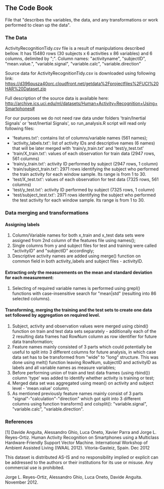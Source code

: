 ## The Code Book
File that "describes the variables, the data, and any transformations or work performed to clean up the data".



### The Data
ActivityRecognitionTidy.csv file is a result of manipulations described bellow.
It has 15480 rows (30 subjects x 6 activities x 86 variables) and 6 columns, delimited by ";".
Column names: "activityname", "subjectID", "mean.value.", "variable.signal", "variable.calc", "variable.direction"

Source data for ActivityRecognitionTidy.csv is downloaded using following link:
https://d396qusza40orc.cloudfront.net/getdata%2Fprojectfiles%2FUCI%20HAR%20Dataset.zip

Full description of the source data is available here:
http://archive.ics.uci.edu/ml/datasets/Human+Activity+Recognition+Using+Smartphones#


For our purposes we do not need raw data under folders 'train/Inertial Signals' or 'test/Inertial Signals', so run_analysis.R script will read only following files:
- 'features.txt': contains list of columns/variable names (561 names);
- 'activity_labels.txt': list of activity IDs and descriptive names (6 names) that will be later merged with 'train/y_train.txt' and 'test/y_test.txt'
- 'train/X_train.txt': values of each observation for train data (2947 rows, 561 columns)
- 'train/y_train.txt': activity ID performed by subject (2947 rows, 1 column)
- 'train/subject_train.txt': 2971 rows identifying the subject who performed the train activity for each window sample. Its range is from 1 to 30. 
- 'test/X_test.txt': values of each observation for test data (7325 rows, 561 columns)
- 'test/y_test.txt': activity ID performed by subject (7325 rows, 1 column)
- 'test/subject_test.txt': 2971 rows identifying the subject who performed the test activity for each window sample. Its range is from 1 to 30. 


### Data merging and transformations

#### Assigning labels
1. Column/Variable names for both x_train and x_test data sets were assigned from 2nd column of the features file using names();
2. Single columns from y and subject files for test and training were called "activityID" and "subjectID" accordingly;
3. Descriptive activity names are added using merge() function on common field in both activity_labels and subject files - activityID.

#### Extracting only the measurements on the mean and standard deviation for each measurement:
1. Selecting of required variable names is performed using grepl() functions with case-insensitive search for "mean|std" (resulting into 86 selected columns).


#### Transforming, merging the training and the test sets to create one data set followed by aggregation on required level.
1. Subject, activity and observation values were merged using cbind() function on train and test data sets separately - additionally each of the 2 resulting data frames had RowNum column as row identifier for future data transformation;
2. Feature names mainly consisted of 3 parts which could potentially be useful to split into 3 different columns for future analysis, in which case data set has to be transformed from "wide" to "long" structure. This was done using melt() function leaving RowNum, subjectID and activityID as labels and all variable names as measure variables;
3. Before performing union of train and test data frames (using rbind()) column 'type' was added to identify whether activity is training or test;
4. Merged data set was aggregated using mean() on activity and subject level - 'mean.value' column;
5. As mentioned previously feature names mainly consist of 3 parts "signal"-"calculation"-"direction" which got split into 3 different columns using function transform() and colsplit():  "variable.signal", "variable.calc", "variable.direction".
	
	
	
### References

[1] Davide Anguita, Alessandro Ghio, Luca Oneto, Xavier Parra and Jorge L. Reyes-Ortiz. Human Activity Recognition on Smartphones using a Multiclass Hardware-Friendly Support Vector Machine. International Workshop of Ambient Assisted Living (IWAAL 2012). Vitoria-Gasteiz, Spain. Dec 2012

This dataset is distributed AS-IS and no responsibility implied or explicit can be addressed to the authors or their institutions for its use or misuse. Any commercial use is prohibited.

Jorge L. Reyes-Ortiz, Alessandro Ghio, Luca Oneto, Davide Anguita. November 2012.
